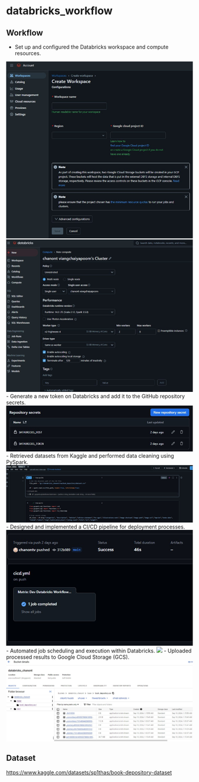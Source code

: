 # databricks_workflow

## Workflow
   - Set up and configured the Databricks workspace and compute resources.
   <img src="img/create_workspaces.jpg" />
   <img src="img/create_compute.jpg" />
   - Generate a new token on Databricks and add it to the GitHub repository secrets.
   <img src="img/repository_secrets.jpg" />
   - Retrieved datasets from Kaggle and performed data cleaning using PySpark.
   <img src="img/notebook_workspace.jpg" />
   - Designed and implemented a CI/CD pipeline for deployment processes.
   <img src="img/git_actions.jpg" />
   - Automated job scheduling and execution within Databricks. 
   <img src="img/job.jpg" />
   - Uploaded processed results to Google Cloud Storage (GCS).
   <img src="img/gcs.jpg" />

## Dataset
https://www.kaggle.com/datasets/sp1thas/book-depository-dataset